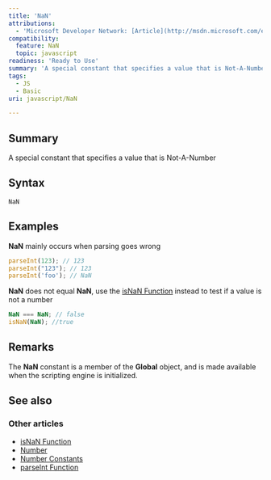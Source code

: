 ```yaml
---
title: 'NaN'
attributions:
  - 'Microsoft Developer Network: [Article](http://msdn.microsoft.com/en-us/library/ie/z2bz9h52(v=vs.94).aspx)'
compatibility:
  feature: NaN
  topic: javascript
readiness: 'Ready to Use'
summary: 'A special constant that specifies a value that is Not-A-Number'
tags:
  - JS
  - Basic
uri: javascript/NaN

---
```

## Summary

A special constant that specifies a value that is Not-A-Number

## Syntax

    NaN

## Examples

**NaN** mainly occurs when parsing goes wrong

``` js
parseInt(123); // 123
parseInt("123"); // 123
parseInt('foo'); // NaN
```

**NaN** does not equal **NaN**, use the [isNaN Function](/javascript/isNaN) instead to test if a value is not a number

``` js
NaN === NaN; // false
isNaN(NaN); //true
```

## Remarks

The **NaN** constant is a member of the **Global** object, and is made available when the scripting engine is initialized.

## See also

### Other articles

-   [isNaN Function](/javascript/isNaN)
-   [Number](/javascript/Number)
-   [Number Constants](/javascript/Number/constants)
-   [parseInt Function](/javascript/parseInt)

